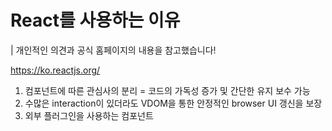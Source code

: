 # React를 사용하는 이유

| 개인적인 의견과 공식 홈페이지의 내용을 참고했습니다!

https://ko.reactjs.org/

1. 컴포넌트에 따른 관심사의 분리 = 코드의 가독성 증가 및 간단한 유지 보수 가능
2. 수많은 interaction이 있더라도 VDOM을 통한 안정적인 browser UI 갱신을 보장
3. 외부 플러그인을 사용하는 컴포넌트
